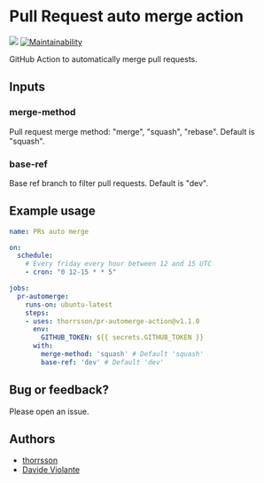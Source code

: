 # Pull Request auto merge action
[![](https://github.com/thorrsson/pr-automerge-action/workflows/Node.js%20CI/badge.svg)](https://github.com/thorrsson/pr-automerge-action/actions?query=workflow%3A%22Node.js+CI%22) [![Maintainability](https://api.codeclimate.com/v1/badges/60f9b3a6b4177a0bfe77/maintainability)](https://codeclimate.com/github/thorrsson/pr-automerge-action/maintainability)

GitHub Action to automatically merge pull requests.

## Inputs

### merge-method

Pull request merge method: "merge", "squash", "rebase". Default is "squash".

### base-ref

Base ref branch to filter pull requests. Default is "dev".

## Example usage

```yaml
name: PRs auto merge

on:
  schedule:
    # Every friday every hour between 12 and 15 UTC
    - cron: "0 12-15 * * 5"

jobs:
  pr-automerge:
    runs-on: ubuntu-latest
    steps:
    - uses: thorrsson/pr-automerge-action@v1.1.0
      env:
        GITHUB_TOKEN: ${{ secrets.GITHUB_TOKEN }}
      with:
        merge-method: 'squash' # Default 'squash'
        base-ref: 'dev' # Default 'dev'
```

## Bug or feedback?
Please open an issue.

## Authors
- [thorrsson](https://github.com/thorrsson)
- [Davide Violante](https://github.com/DavideViolante)
